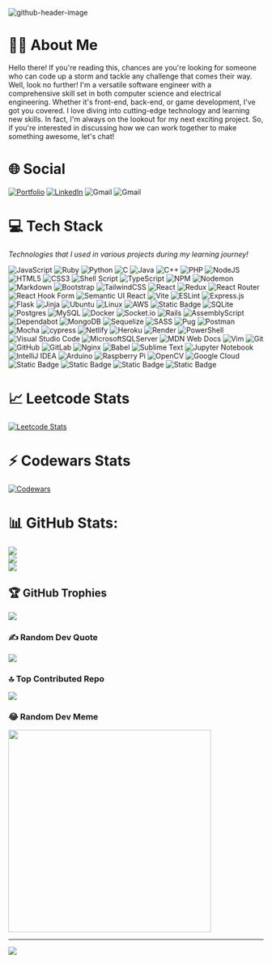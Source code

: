 ![github-header-image](https://github.com/haolam05/haolam05/assets/71291057/5f85b21a-32b8-4d2c-917f-6fd79be6a2de)

# 👨‍💻 About Me
Hello there! If you're reading this, chances are you're looking for someone who can code up a storm and tackle any challenge that comes their way. Well, look no further! I'm a versatile software engineer with a comprehensive skill set in both computer science and electrical engineering. Whether it's front-end, back-end, or game development, I've got you covered. I love diving into cutting-edge technology and learning new skills. In fact, I'm always on the lookout for my next exciting project. So, if you're interested in discussing how we can work together to make something awesome, let's chat!

# 🌐 Social
[![Portfolio](https://img.shields.io/badge/Portfolio-%23000000.svg?logo=firefox&logoColor=#FF7139)](https://haolam05.haolam.codes/#)
[![LinkedIn](https://img.shields.io/badge/linkedin-%230077B5.svg?logo=linkedin&logoColor=white)](https://www.linkedin.com/in/hao-lam-378065196/)
![Gmail](https://img.shields.io/badge/Gmail-D14836?logo=gmail&logoColor=white)
![Gmail](https://img.shields.io/badge/tuonghao2001@gmail.com-gray?logoColor=white)

# 💻 Tech Stack

_Technologies that I used in various projects during my learning journey!_

![JavaScript](https://img.shields.io/badge/javascript-%23323330.svg?logo=javascript&logoColor=%23F7DF1E)
![Ruby](https://img.shields.io/badge/ruby-%23CC342D.svg?logo=ruby&logoColor=white)
![Python](https://img.shields.io/badge/python-3670A0?logo=python&logoColor=ffdd54)
![C](https://img.shields.io/badge/c-%2300599C.svg?logo=c&logoColor=white)
![Java](https://img.shields.io/badge/java-%23ED8B00.svg?logo=openjdk&logoColor=white)
![C++](https://img.shields.io/badge/c++-%2300599C.svg?logo=c%2B%2B&logoColor=white)
![PHP](https://img.shields.io/badge/php-%23777BB4.svg?logo=php&logoColor=white)
![NodeJS](https://img.shields.io/badge/node.js-6DA55F?logo=node.js&logoColor=white)
![HTML5](https://img.shields.io/badge/html5-%23E34F26.svg?logo=html5&logoColor=white)
![CSS3](https://img.shields.io/badge/css3-%231572B6.svg?logo=css3&logoColor=white)
![Shell Script](https://img.shields.io/badge/shell_script-%23121011.svg?logo=gnu-bash&logoColor=white)
![TypeScript](https://img.shields.io/badge/typescript-%23007ACC.svg?logo=typescript&logoColor=white)
![NPM](https://img.shields.io/badge/NPM-%23CB3837.svg?logo=npm&logoColor=white)
![Nodemon](https://img.shields.io/badge/NODEMON-%23323330.svg?logo=nodemon&logoColor=%BBDEAD)
![Markdown](https://img.shields.io/badge/markdown-%23000000.svg?logo=markdown&logoColor=white)
![Bootstrap](https://img.shields.io/badge/bootstrap-%238511FA.svg?logo=bootstrap&logoColor=white)
![TailwindCSS](https://img.shields.io/badge/tailwindcss-%2338B2AC.svg?logo=tailwind-css&logoColor=white)
![React](https://img.shields.io/badge/react-%2320232a.svg?logo=react&logoColor=%2361DAFB)
![Redux](https://img.shields.io/badge/redux-%23593d88.svg?logo=redux&logoColor=white)
![React Router](https://img.shields.io/badge/React_Router-CA4245?logo=react-router&logoColor=white)
![React Hook Form](https://img.shields.io/badge/React%20Hook%20Form-%23EC5990.svg?logo=reacthookform&logoColor=white)
![Semantic UI React](https://img.shields.io/badge/Semantic%20UI%20React-%2335BDB2.svg?logo=SemanticUIReact&logoColor=white)
![Vite](https://img.shields.io/badge/vite-%23646CFF.svg?logo=vite&logoColor=white)
![ESLint](https://img.shields.io/badge/ESLint-4B3263?logo=eslint&logoColor=white)
![Express.js](https://img.shields.io/badge/express.js-%23404d59.svg?logo=express&logoColor=%2361DAFB)
![Flask](https://img.shields.io/badge/flask-%23000.svg?logo=flask&logoColor=white)
![Jinja](https://img.shields.io/badge/jinja-white.svg?logo=jinja&logoColor=black)
![Ubuntu](https://img.shields.io/badge/Ubuntu-E95420?logo=ubuntu&logoColor=white)
![Linux](https://img.shields.io/badge/Linux-FCC624?logo=linux&logoColor=black)
![AWS](https://img.shields.io/badge/AWS-%23FF9900.svg?logo=amazon-aws&logoColor=white)
![Static Badge](https://img.shields.io/badge/Amazon%20S3-green?logo=amazon%20s3&logoColor=white)
![SQLite](https://img.shields.io/badge/sqlite-%2307405e.svg?logo=sqlite&logoColor=white)
![Postgres](https://img.shields.io/badge/postgres-%23316192.svg?logo=postgresql&logoColor=white)
![MySQL](https://img.shields.io/badge/mysql-4479A1.svg?logo=mysql&logoColor=white)
![Docker](https://img.shields.io/badge/docker-%230db7ed.svg?logo=docker&logoColor=white)
![Socket.io](https://img.shields.io/badge/Socket.io-black?logo=socket.io&badgeColor=010101)
![Rails](https://img.shields.io/badge/rails-%23CC0000.svg?logo=ruby-on-rails&logoColor=white)
![AssemblyScript](https://img.shields.io/badge/assembly%20script-%23000000.svg?logo=assemblyscript&logoColor=white)
![Dependabot](https://img.shields.io/badge/dependabot-025E8C?logo=dependabot&logoColor=white)
![MongoDB](https://img.shields.io/badge/MongoDB-%234ea94b.svg?logo=mongodb&logoColor=white)
![Sequelize](https://img.shields.io/badge/Sequelize-52B0E7?logo=Sequelize&logoColor=white)
![SASS](https://img.shields.io/badge/SASS-hotpink.svg?logo=SASS&logoColor=white)
![Pug](https://img.shields.io/badge/Pug-FFF?logo=pug&logoColor=A86454)
![Postman](https://img.shields.io/badge/Postman-FF6C37?logo=postman&logoColor=white)
![Mocha](https://img.shields.io/badge/-mocha-%238D6748?logo=mocha&logoColor=white)
![cypress](https://img.shields.io/badge/-cypress-%23E5E5E5?logo=cypress&logoColor=058a5e)
![Netlify](https://img.shields.io/badge/netlify-%23000000.svg?logo=netlify&logoColor=#00C7B7)
![Heroku](https://img.shields.io/badge/heroku-%23430098.svg?logo=heroku&logoColor=white)
![Render](https://img.shields.io/badge/Render-%46E3B7.svg?logo=render&logoColor=white)
![PowerShell](https://img.shields.io/badge/PowerShell-%235391FE.svg?logo=powershell&logoColor=white)
![Visual Studio Code](https://img.shields.io/badge/Visual%20Studio%20Code-0078d7.svg?logo=visual-studio-code&logoColor=white)
![MicrosoftSQLServer](https://img.shields.io/badge/Microsoft%20SQL%20Server-CC2927?logo=microsoft%20sql%20server&logoColor=white)
![MDN Web Docs](https://img.shields.io/badge/MDN_Web_Docs-black?logo=mdnwebdocs&logoColor=white)
![Vim](https://img.shields.io/badge/VIM-%2311AB00.svg?logo=vim&logoColor=white)
![Git](https://img.shields.io/badge/git-%23F05033.svg?logo=git&logoColor=white)
![GitHub](https://img.shields.io/badge/github-%23121011.svg?logo=github&logoColor=white)
![GitLab](https://img.shields.io/badge/gitlab-%23181717.svg?logo=gitlab&logoColor=white)
![Nginx](https://img.shields.io/badge/nginx-%23009639.svg?logo=nginx&logoColor=white)
![Babel](https://img.shields.io/badge/Babel-F9DC3e?logo=babel&logoColor=black)
![Sublime Text](https://img.shields.io/badge/sublime_text-%23575757.svg?logo=sublime-text&logoColor=important)
![Jupyter Notebook](https://img.shields.io/badge/jupyter-%23FA0F00.svg?logo=jupyter&logoColor=white)
![IntelliJ IDEA](https://img.shields.io/badge/IntelliJIDEA-000000.svg?logo=intellij-idea&logoColor=white)
![Arduino](https://img.shields.io/badge/-Arduino-00979D?logo=Arduino&logoColor=white)
![Raspberry Pi](https://img.shields.io/badge/-RaspberryPi-C51A4A?logo=Raspberry-Pi)
![OpenCV](https://img.shields.io/badge/opencv-%23white.svg?logo=opencv&logoColor=white)
![Google Cloud](https://img.shields.io/badge/GoogleCloud-%234285F4.svg?logo=google-cloud&logoColor=white)
![Static Badge](https://img.shields.io/badge/Google%20Map%20API-white?logo=google%20maps&logoColor=green)
![Static Badge](https://img.shields.io/badge/chai-green?logo=chai&logoColor=white)
![Static Badge](https://img.shields.io/badge/Rubygems-black?logo=rubygems)
![Static Badge](https://img.shields.io/badge/SQLAlchemy-white?logo=sqlalchemy&logoColor=blue)

# 📈 Leetcode Stats
[![Leetcode Stats](https://leetcard.jacoblin.cool/haolam05?ext=activity)](https://leetcode.com/JacobLinCool)

# ⚡️ Codewars Stats
[![Codewars](https://github.r2v.ch/codewars?user=haolam05&stroke=%23ffffff&top_languages=true&theme=nightowl)](https://www.codewars.com/users/haolam05)

# 📊 GitHub Stats:
![](https://github-readme-stats.vercel.app/api?username=haolam05&theme=dark&hide_border=false&include_all_commits=false&count_private=true)<br/>
![](https://github-readme-streak-stats.herokuapp.com/?user=haolam05&theme=dark&hide_border=false)<br/>
![](https://github-readme-stats.vercel.app/api/top-langs/?username=haolam05&theme=dark&hide_border=false&include_all_commits=false&count_private=true&layout=compact)

## 🏆 GitHub Trophies
![](https://github-profile-trophy.vercel.app/?username=haolam05&theme=radical&no-frame=false&no-bg=true&margin-w=4)

### ✍️ Random Dev Quote
![](https://quotes-github-readme.vercel.app/api?type=horizontal&theme=radical)

### 🔝 Top Contributed Repo
![](https://github-contributor-stats.vercel.app/api?username=haolam05&limit=5&theme=dark&combine_all_yearly_contributions=true)

### 😂 Random Dev Meme
<img src='https://randommeme-five.vercel.app/' style="height: 400px;"/>

---
[![](https://visitcount.itsvg.in/api?id=haolam05&icon=0&color=0)](https://visitcount.itsvg.in)

<!-- Proudly created with GPRM ( https://gprm.itsvg.in ) -->
